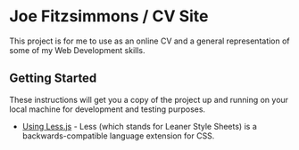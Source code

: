 # Joe Fitzsimmons / CV Site

This project is for me to use as an online CV and a general representation of some of my Web Development skills.

## Getting Started

These instructions will get you a copy of the project up and running on your local machine for development and testing purposes.

* [Using Less.js](http://lesscss.org/usage/) - Less (which stands for Leaner Style Sheets) is a backwards-compatible language extension for CSS.
